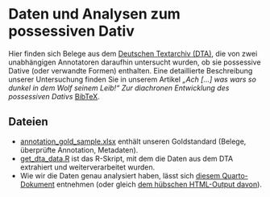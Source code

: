 # Daten und Analysen zum possessiven Dativ
Hier finden sich Belege aus dem [Deutschen Textarchiv (DTA)](https://www.deutschestextarchiv.de), die von zwei unabhängigen Annotatoren daraufhin untersucht wurden, ob sie possessive Dative (oder verwandte Formen) enthalten. Eine detaillierte Beschreibung unserer Untersuchung finden Sie in unserem Artikel *„Ach [...] was wars so dunkel in dem Wolf seinem Leib!“ Zur diachronen Entwicklung des possessiven Dativs* [BibTeX](CITATION.bib).

## Dateien
- [annotation_gold_sample.xlsx](data/annotation_gold_sample.xlsx) enthält unseren Goldstandard (Belege, überprüfte Annotation, Metadaten).
- [get_dta_data.R](get_dta_data.R) ist das R-Skript, mit dem die Daten aus dem DTA extrahiert und weiterverarbeitet wurden.
- Wie wir die Daten genau analysiert haben, lässt sich [diesem Quarto-Dokument](analyse_artikel.qmd) entnehmen (oder gleich [dem hübschen HTML-Output davon](analyse_artikel.html)).